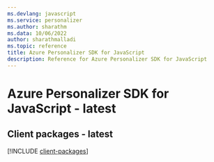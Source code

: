 ```yaml
---
ms.devlang: javascript
ms.service: personalizer
ms.author: sharathm
ms.data: 10/06/2022
author: sharathmalladi
ms.topic: reference
title: Azure Personalizer SDK for JavaScript
description: Reference for Azure Personalizer SDK for JavaScript
---
```

# Azure Personalizer SDK for JavaScript - latest

## Client packages - latest
[!INCLUDE [client-packages](personalizer-client-index.md)]